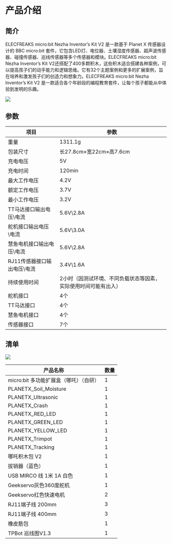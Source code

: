 ﻿---
sidebar_position: 1
---

# 产品介绍

## 简介

ELECFREAKS micro:bit Nezha Inventor’s Kit V2 是一款基于 Planet X 传感器设计的 BBC micro:bit 套件，它包含LED灯、电位器、土壤湿度传感器、超声波传感器、碰撞传感器、巡线传感器等多个传感器和模块。ELECFREAKS micro:bit Nezha Inventor’s Kit V2还搭配了400多颗积木，这些积木适合搭建各种案例，可以提高孩子们的动手能力和逻辑思维。它有32个主题案例和更多的扩展案例，旨在培养和激发孩子们的创造力和想象力。ELECFREAKS micro:bit Nezha Inventor’s Kit V2 是一款适合各个年龄段的编程教育套件，让每个孩子都能从中体验到发明的乐趣。

![](https://wiki-media-ef.oss-cn-hongkong.aliyuncs.com/docs/microbit/building-blocks/nezha-inventors-kit-v2/images/nezha-inventors-kit-v2-01.png)

## 参数

| 项目 | 参数 |
|---|---|
|重量|1311.1g|
|包装尺寸|长27.8cm×宽22cm×高7.6cm|
|充电电压|5V|
|充电时间|120min|
|最大工作电压|4.2V|
|额定工作电压|3.7V
|最小工作电压|3.2V|
|TT马达接口输出电压\电流|5.6V\2.8A|
|舵机接口输出电压\电流|5.6V\3.0A|
|慧鱼电机接口输出电压\电流|5.6V\2.8A|
|RJ11传感器接口输出电压\电流|3.4V\1.6A|
|持续使用时间|2小时（因测试环境、不同负载状态等因素，实际使用时间可能有出入）|
|舵机接口|4个|
|TT马达接口|4个|
|慧鱼电机接口|4个|
|传感器接口|7个|

## 清单

![](https://wiki-media-ef.oss-cn-hongkong.aliyuncs.com/docs/microbit/building-blocks/nezha-inventors-kit-v2/images/nezha-inventors-kit-v2-02.png)

| 产品名称 | 数量 |
|---|---|
| micro:bit 多功能扩展盒（哪吒）（自研） | 1 |
| PLANETX_Soil_Moisture | 1 |
| PLANETX_Ultrasonic | 1 |
| PLANETX_Crash | 1 |
| PLANETX_RED_LED | 1 |
| PLANETX_GREEN_LED | 1 |
| PLANETX_YELLOW_LED | 1 |
| PLANETX_Trimpot | 1 |
| PLANETX_Tracking | 1 |
| 哪吒积木包 V2 | 1 |
| 拔销器（蓝色） | 1 |
| USB MIRCO 线 1米 1A 白色 | 1 |
| Geekservo灰色360度舵机 | 1 |
| Geekservo红色快速电机 | 2 |
| RJ11端子线 200mm | 3 |
| RJ11端子线 400mm | 3 |
| 橡皮筋包 | 1 |
| TPBot 巡线图V1.3 | 1 |

